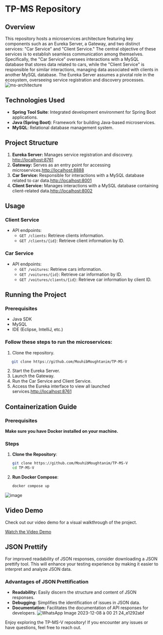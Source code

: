 # TP-MS Repository

## Overview

This repository hosts a microservices architecture featuring key components such as an Eureka Server, a Gateway, and two distinct services: "Car Service" and "Client Service." The central objective of these services is to establish seamless communication among themselves. Specifically, the "Car Service" oversees interactions with a MySQL database that stores data related to cars, while the "Client Service" is responsible for similar interactions, managing data associated with clients in another MySQL database. The Eureka Server assumes a pivotal role in the ecosystem, overseeing service registration and discovery processes.
![ms-architecture](https://github.com/MouhibMoughtanim/TP-MS/assets/101598112/3978acc4-9fd2-4097-af0a-647c83284d61)

## Technologies Used

- **Spring Tool Suite**: Integrated development environment for Spring Boot applications.
- **Java (Spring Boot)**: Framework for building Java-based microservices.
- **MySQL**: Relational database management system.

## Project Structure

1. **Eureka Server:** Manages service registration and discovery. [http://localhost:8761](http://localhost:8761)
2. **Gateway:** Serves as an entry point for accessing microservices.[http://localhost:8888](http://localhost:8888)
3. **Car Service:** Responsible for interactions with a MySQL database related to car data.[http://localhost:8001](http://localhost:8001)
4. **Client Service:** Manages interactions with a MySQL database containing client-related data.[http://localhost:8002](http://localhost:8002)

## Usage

### Client Service


- API endpoints:
  - `GET /clients`: Retrieve clients information.
  - `GET /clients/{id}`: Retrieve client information by ID.
  <!-- Provide additional usage details or examples -->

### Car Service

- API endpoints:
  -  `GET /voitures`: Retrieve cars information.
  - `GET /voitures/{id}`: Retrieve car information by ID.
  - `GET /voitures/clients/{id}`: Retrieve car information by client ID.



## Running the Project

### Prerequisites

- Java SDK
- MySQL
- IDE (Eclipse, IntelliJ, etc.)

### Follow these steps to run the microservices:

1. Clone the repository.
 ```bash
    git clone https://github.com/MouhibMoughtanim/TP-MS-V
 ```
2. Start the Eureka Server.
3. Launch the Gateway.
4. Run the Car Service and Client Service.
5. Access the Eureka interface to view all launched services.[http://localhost:8761](http://localhost:8761)

## Containerization Guide
### Prerequisites
 **Make sure you have Docker installed on your machine.**
### Steps
1. **Clone the Repository**: 
   ```bash
   git clone https://github.com/MouhibMoughtanim/TP-MS-V
   cd TP-MS-V
2. **Run Docker Compose**:
   ```bash
   docker compose up
   
![image](https://github.com/MouhibMoughtanim/TP-MS-V/assets/101598112/1a3d7600-94de-4eb0-a748-7f481ded0c2d)


## Video Demo

Check out our video demo for a visual walkthrough of the project.

[Watch the Video Demo](https://mega.nz/file/NchBBSYZ#PbGjDmo1oRyORS1_0DfxgWDDujvwEV1OADwzYeqeecU)


## JSON Prettify

For improved readability of JSON responses, consider downloading a JSON prettify tool. This will enhance your testing experience by making it easier to interpret and analyze JSON data.

### Advantages of JSON Prettification

- **Readability:** Easily discern the structure and content of JSON responses.
- **Debugging:** Simplifies the identification of issues in JSON data.
- **Documentation:** Facilitates the documentation of API responses for developers.
![WhatsApp Image 2023-12-08 à 00 21 24_e1292abf](https://github.com/MouhibMoughtanim/TP-MS/assets/101598112/92db3b65-aca9-482b-8d44-b1937884e606)

Enjoy exploring the TP-MS-V repository! If you encounter any issues or have questions, feel free to reach out.
